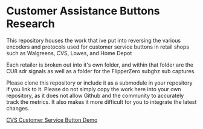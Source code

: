 # Customer Assistance Buttons Research

This repository houses the work that ive put into reversing the various encoders and protocols used for customer service buttons in retail shops such as Walgreens, CVS, Lowes, and Home Depot

Each retailer is broken out into it's own folder, and within that folder are the CU8 sdr signals as well as a folder for the FlipperZero subghz sub captures.

Please clone this repository or include it as a submodule in your repository if you link to it. Please do not simply copy the work here into your own repository, as it does not allow Github and the community to accurately track the metrics. It also makes it more difficult for you to integrate the latest changes.

<a href="https://raw.githubusercontent.com/jimilinuxguy/customer-assistance-buttons-sdr/main/cvs/cvs.mp4" title="CVS Customer Service Button">CVS Customer Service Button Demo</a>

